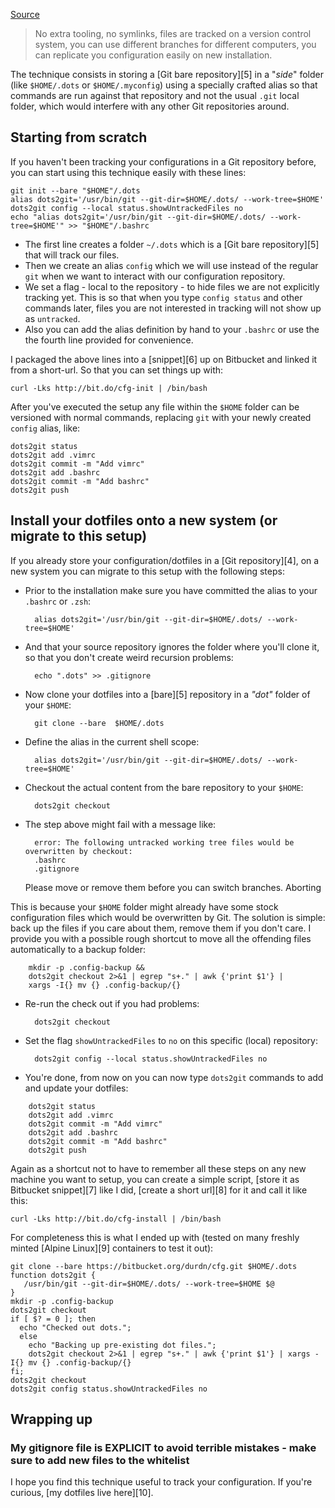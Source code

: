 
[Source](https://developer.atlassian.com/blog/2016/02/best-way-to-store-dotfiles-git-bare-repo/ "Permalink to The best way to store your dotfiles: A bare Git repository")

> No extra tooling, no symlinks, files are tracked on a version control system, you can use different branches for different computers, you can replicate you configuration easily on new installation.

The technique consists in storing a [Git bare repository][5] in a "_side_" folder (like `$HOME/.dots` or `$HOME/.myconfig`) using a specially crafted alias so that commands are run against that repository and not the usual `.git` local folder, which would interfere with any other Git repositories around.

## Starting from scratch

If you haven't been tracking your configurations in a Git repository before, you can start using this technique easily with these lines:
    
    
    git init --bare "$HOME"/.dots
    alias dots2git='/usr/bin/git --git-dir=$HOME/.dots/ --work-tree=$HOME'
    dots2git config --local status.showUntrackedFiles no
    echo "alias dots2git='/usr/bin/git --git-dir=$HOME/.dots/ --work-tree=$HOME'" >> "$HOME"/.bashrc

* The first line creates a folder `~/.dots` which is a [Git bare repository][5] that will track our files.
* Then we create an alias `config` which we will use instead of the regular `git` when we want to interact with our configuration repository.
* We set a flag - local to the repository - to hide files we are not explicitly tracking yet. This is so that when you type `config status` and other commands later, files you are not interested in tracking will not show up as `untracked`.
* Also you can add the alias definition by hand to your `.bashrc` or use the the fourth line provided for convenience.

I packaged the above lines into a [snippet][6] up on Bitbucket and linked it from a short-url. So that you can set things up with:
    
    
    curl -Lks http://bit.do/cfg-init | /bin/bash

After you've executed the setup any file within the `$HOME` folder can be versioned with normal commands, replacing `git` with your newly created `config` alias, like:
    
    
    dots2git status
    dots2git add .vimrc
    dots2git commit -m "Add vimrc"
    dots2git add .bashrc
    dots2git commit -m "Add bashrc"
    dots2git push

## Install your dotfiles onto a new system (or migrate to this setup)

If you already store your configuration/dotfiles in a [Git repository][4], on a new system you can migrate to this setup with the following steps:

* Prior to the installation make sure you have committed the alias to your `.bashrc` or `.zsh`:
    
        alias dots2git='/usr/bin/git --git-dir=$HOME/.dots/ --work-tree=$HOME'

* And that your source repository ignores the folder where you'll clone it, so that you don't create weird recursion problems:
    
        echo ".dots" >> .gitignore

* Now clone your dotfiles into a [bare][5] repository in a _"dot"_ folder of your `$HOME`:
    
        git clone --bare  $HOME/.dots

* Define the alias in the current shell scope:
    
        alias dots2git='/usr/bin/git --git-dir=$HOME/.dots/ --work-tree=$HOME'

* Checkout the actual content from the bare repository to your `$HOME`:
    
        dots2git checkout

* The step above might fail with a message like:
    
        error: The following untracked working tree files would be overwritten by checkout:
        .bashrc
        .gitignore
    Please move or remove them before you can switch branches.
    Aborting

This is because your `$HOME` folder might already have some stock configuration files which would be overwritten by Git. The solution is simple: back up the files if you care about them, remove them if you don't care. I provide you with a possible rough shortcut to move all the offending files automatically to a backup folder:
```
    mkdir -p .config-backup && 
    dots2git checkout 2>&1 | egrep "s+." | awk {'print $1'} | 
    xargs -I{} mv {} .config-backup/{}
```
* Re-run the check out if you had problems:
    
        dots2git checkout

* Set the flag `showUntrackedFiles` to `no` on this specific (local) repository:
    
        dots2git config --local status.showUntrackedFiles no

* You're done, from now on you can now type `dots2git` commands to add and update your dotfiles:
```
    dots2git status
    dots2git add .vimrc
    dots2git commit -m "Add vimrc"
    dots2git add .bashrc
    dots2git commit -m "Add bashrc"
    dots2git push
```
Again as a shortcut not to have to remember all these steps on any new machine you want to setup, you can create a simple script, [store it as Bitbucket snippet][7] like I did, [create a short url][8] for it and call it like this:
    
    
    curl -Lks http://bit.do/cfg-install | /bin/bash

For completeness this is what I ended up with (tested on many freshly minted [Alpine Linux][9] containers to test it out):
    
    
    git clone --bare https://bitbucket.org/durdn/cfg.git $HOME/.dots
    function dots2git {
       /usr/bin/git --git-dir=$HOME/.dots/ --work-tree=$HOME $@
    }
    mkdir -p .config-backup
    dots2git checkout
    if [ $? = 0 ]; then
      echo "Checked out dots.";
      else
        echo "Backing up pre-existing dot files.";
        dots2git checkout 2>&1 | egrep "s+." | awk {'print $1'} | xargs -I{} mv {} .config-backup/{}
    fi;
    dots2git checkout
    dots2git config status.showUntrackedFiles no

## Wrapping up

### My gitignore file is EXPLICIT to avoid terrible mistakes - make sure to add new files to the whitelist

I hope you find this technique useful to track your configuration. If you're curious, [my dotfiles live here][10].

